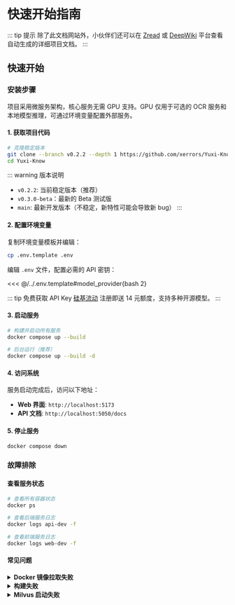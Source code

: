 # 快速开始指南

::: tip 提示
除了此文档网站外，小伙伴们还可以在 [Zread](https://zread.ai/xerrors/Yuxi-Know) 或 [DeepWiki](https://deepwiki.com/xerrors/Yuxi-Know) 平台查看自动生成的详细项目文档。
:::


## 快速开始


### 安装步骤

项目采用微服务架构，核心服务无需 GPU 支持。GPU 仅用于可选的 OCR 服务和本地模型推理，可通过环境变量配置外部服务。

#### 1. 获取项目代码

```bash
# 克隆稳定版本
git clone --branch v0.2.2 --depth 1 https://github.com/xerrors/Yuxi-Know.git
cd Yuxi-Know
```

::: warning 版本说明
- `v0.2.2`: 当前稳定版本（推荐）
- `v0.3.0-beta`：最新的 Beta 测试版
- `main`: 最新开发版本（不稳定，新特性可能会导致新 bug）
:::

#### 2. 配置环境变量

复制环境变量模板并编辑：

```bash
cp .env.template .env
```

编辑 `.env` 文件，配置必需的 API 密钥：


<<< @/../.env.template#model_provider{bash 2}


::: tip 免费获取 API Key
[硅基流动](https://cloud.siliconflow.cn/i/Eo5yTHGJ) 注册即送 14 元额度，支持多种开源模型。
:::

#### 3. 启动服务

```bash
# 构建并启动所有服务
docker compose up --build

# 后台运行（推荐）
docker compose up --build -d
```

#### 4. 访问系统

服务启动完成后，访问以下地址：

- **Web 界面**: `http://localhost:5173`
- **API 文档**: `http://localhost:5050/docs`

#### 5. 停止服务

```bash
docker compose down
```

### 故障排除

#### 查看服务状态

```bash
# 查看所有容器状态
docker ps

# 查看后端服务日志
docker logs api-dev -f

# 查看前端服务日志
docker logs web-dev -f
```

#### 常见问题

<details>
<summary><strong>Docker 镜像拉取失败</strong></summary>

如果拉取镜像失败，可以尝试手动拉取：

```bash
bash docker/pull_image.sh python:3.11-slim
```

**离线部署方案**：

```bash
# 在有网络的环境保存镜像
bash docker/save_docker_images.sh  # Linux/macOS
powershell -ExecutionPolicy Bypass -File docker/save_docker_images.ps1  # Windows

# 传输到目标设备
scp docker_images_xxx.tar <user>@<dev_host>:<path_to_save>

# 在目标设备加载镜像
docker load -i docker_images_xxx.tar
```

</details>

<details>
<summary><strong>构建失败</strong></summary>

如果构建失败，通常是网络问题，可以配置代理：

```bash
export HTTP_PROXY=http://IP:PORT
export HTTPS_PROXY=http://IP:PORT
```

如果已配置代理但构建失败，尝试移除代理后重试。

</details>

<details>
<summary><strong>Milvus 启动失败</strong></summary>

```bash
# 重启 Milvus 服务
docker compose up milvus -d
docker restart api-dev
```

</details>
